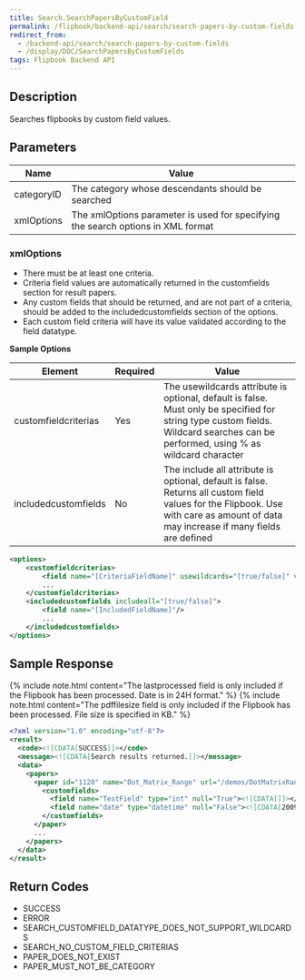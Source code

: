 ```yaml
---
title: Search.SearchPapersByCustomField
permalink: /flipbook/backend-api/search/search-papers-by-custom-fields
redirect_from:
  - /backend-api/search/search-papers-by-custom-fields
  - /display/DOC/SearchPapersByCustomFields
tags: Flipbook Backend API
---
```


## Description

Searches flipbooks by custom field values.

## Parameters

| Name       | Value
|------------|----------------------------------------------------------------------------------
| categoryID | The category whose descendants should be searched
| xmlOptions | The xmlOptions parameter is used for specifying the search options in XML format


### xmlOptions

* There must be at least one criteria.
* Criteria field values are automatically returned in the customfields section for result papers.
* Any custom fields that should be returned, and are not part of a criteria, should be added to the includedcustomfields section of the options.
* Each custom field criteria will have its value validated according to the field datatype.

**Sample Options**

| Element	 		   | Required | Value
|----------------------|----------|-----------------------------------------------------------------------------------------------------------------------------------------------------------------------------------
| customfieldcriterias | Yes	  | The usewildcards attribute is optional, default is false. Must only be specified for string type custom fields. Wildcard searches can be performed, using % as wildcard character
| includedcustomfields | No 	  | The include all attribute is optional, default is false. Returns all custom field values for the Flipbook. Use with care as amount of data may increase if many fields are defined

```xml
<options>
    <customfieldcriterias>
        <field name="[CriteriaFieldName]" usewildcards="[true/false]" value="[Value]" />
        ...
    </customfieldcriterias>
    <includedcustomfields includeall="[true/false]">
        <field name="[IncludedFieldName]"/>
        ...
    </includedcustomfields>
</options>
```

## Sample Response

{% include note.html content="The lastprocessed field is only included if the Flipbook has been processed. Date is in 24H format." %}
{% include note.html content="The pdffilesize field is only included if the Flipbook has been processed. File size is specified in KB." %}

```xml
<?xml version="1.0" encoding="utf-8"?>
<result>
  <code><![CDATA[SUCCESS]]></code>
  <message><![CDATA[Search results returned.]]></message>
  <data>
    <papers>
      <paper id="1120" name="Dot_Matrix_Range" url="/demos/DotMatrixRange/" lastprocessed="2009-03-15 15:27:00" pdffilesize="1357">
        <customfields>
          <field name="TestField" type="int" null="True"><![CDATA[]]></field>
          <field name="date" type="datetime" null="False"><![CDATA[2009-07-25]]></field>
        </customfields>
      </paper>
      ...
    </papers>
  </data>
</result>
```

## Return Codes

* SUCCESS
* ERROR
* SEARCH_CUSTOMFIELD_DATATYPE_DOES_NOT_SUPPORT_WILDCARDS
* SEARCH_NO_CUSTOM_FIELD_CRITERIAS
* PAPER_DOES_NOT_EXIST
* PAPER_MUST_NOT_BE_CATEGORY